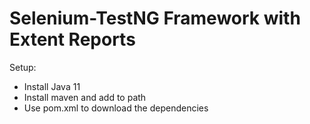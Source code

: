 # Selenium-TestNG Framework with Extent Reports

Setup:
- Install Java 11
- Install maven and add to path
- Use pom.xml to download the dependencies
